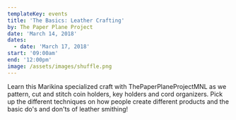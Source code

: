 ```yaml
---
templateKey: events
title: 'The Basics: Leather Crafting'
by: The Paper Plane Project
date: 'March 14, 2018'
dates:
  - date: 'March 17, 2018'
start: '09:00am'
end: '12:00pm'
image: /assets/images/shuffle.png
---
```

Learn this Marikina specialized craft with ThePaperPlaneProjectMNL as we pattern, cut and stitch coin holders, key holders and cord organizers. Pick up the different techniques on how people create different products and the basic do's and don'ts of leather smithing!
